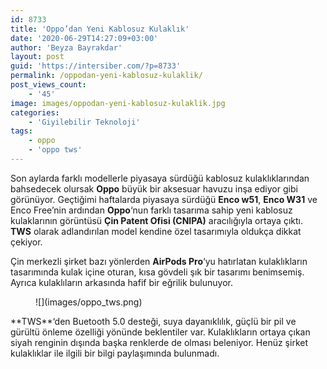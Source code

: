 ```yaml
---
id: 8733
title: 'Oppo’dan Yeni Kablosuz Kulaklık'
date: '2020-06-29T14:27:09+03:00'
author: 'Beyza Bayrakdar'
layout: post
guid: 'https://intersiber.com/?p=8733'
permalink: /oppodan-yeni-kablosuz-kulaklik/
post_views_count:
    - '45'
image: images/oppodan-yeni-kablosuz-kulaklik.jpg
categories:
    - 'Giyilebilir Teknoloji'
tags:
    - oppo
    - 'oppo tws'
---
```


Son aylarda farklı modellerle piyasaya sürdüğü kablosuz kulaklıklarından bahsedecek olursak **Oppo** büyük bir aksesuar havuzu inşa ediyor gibi görünüyor. Geçtiğimi haftalarda piyasaya sürdüğü **Enco w51**, **Enco W31** ve Enco Free’nin ardından **Oppo**‘nun farklı tasarıma sahip yeni kablosuz kulaklarının görüntüsü **Çin Patent Ofisi (CNIPA)** aracılığıyla ortaya çıktı. **TWS** olarak adlandırılan model kendine özel tasarımıyla oldukça dikkat çekiyor.

Çin merkezli şirket bazı yönlerden **AirPods Pro**‘yu hatırlatan kulaklıkların tasarımında kulak içine oturan, kısa gövdeli şık bir tasarımı benimsemiş. Ayrıca kulaklıların arkasında hafif bir eğrilik bulunuyor.

<figure class="wp-block-image size-large">![](images/oppo_tws.png)</figure>**TWS**‘den Buetooth 5.0 desteği, suya dayanıklılık, güçlü bir pil ve gürültü önleme özelliği yönünde beklentiler var. Kulaklıkların ortaya çıkan siyah renginin dışında başka renklerde de olması beleniyor. Henüz şirket kulaklıklar ile ilgili bir bilgi paylaşımında bulunmadı.